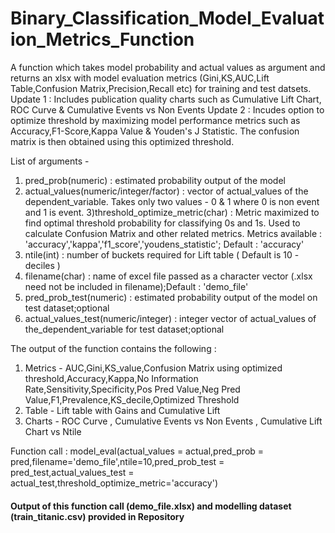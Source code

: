 # Binary_Classification_Model_Evaluation_Metrics_Function
A function which takes model probability and actual values as argument and returns an xlsx with model evaluation metrics (Gini,KS,AUC,Lift Table,Confusion Matrix,Precision,Recall etc) for training and test datsets.
Update 1 : Includes publication quality charts such as Cumulative Lift Chart, ROC Curve & Cumulative Events vs Non Events
Update 2 : Incudes option to optimize threshold by maximizing model performance metrics such as Accuracy,F1-Score,Kappa Value & Youden's J Statistic. The confusion matrix is then obtained using this optimized threshold.

List of arguments -
1) pred_prob(numeric) : estimated probability output of the model
2) actual_values(numeric/integer/factor) : vector of actual_values of the dependent_variable. Takes only two values - 0 & 1 where 0 is non event and 1 is event.
3)threshold_optimize_metric(char) : Metric maximized to find optimal threshold probability for classifying 0s and 1s. Used to calculate Confusion Matrix and other related metrics. Metrics available : 'accuracy','kappa','f1_score','youdens_statistic'; Default : 'accuracy'
4) ntile(int) : number of buckets required for Lift table ( Default is 10 - deciles )
5) filename(char) : name of excel file passed as a character vector (.xlsx need not be included in filename);Default : 'demo_file'
6) pred_prob_test(numeric) : estimated probability output of the model on test dataset;optional
7) actual_values_test(numeric/integer) : integer vector of actual_values of the_dependent_variable for test dataset;optional

The output of the function contains the following :
1. Metrics - AUC,Gini,KS_value,Confusion Matrix using optimized threshold,Accuracy,Kappa,No Information Rate,Sensitivity,Specificity,Pos Pred Value,Neg Pred Value,F1,Prevalence,KS_decile,Optimized Threshold
2. Table - Lift table with Gains and Cumulative Lift
3. Charts - ROC Curve , Cumulative Events vs Non Events , Cumulative Lift Chart vs Ntile


Function call : 
model_eval(actual_values = actual,pred_prob = pred,filename='demo_file',ntile=10,pred_prob_test = pred_test,actual_values_test = actual_test,threshold_optimize_metric='accuracy')

#### Output of this function call (demo_file.xlsx) and modelling dataset (train_titanic.csv) provided in Repository
